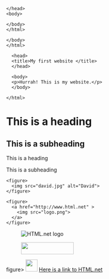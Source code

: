 <html>
<html>
	<head>
	<title>My first PHP page</title>

	</head>
	<body>

	</body>
	</html>
  <?php   

	echo date("r");

	?>

	</body>
	</html>
  <html>

	  <head>
	  <title>My first website </title>
	  </head>

	  <body>
	  <p>Hurrah! This is my website.</p>
	  </body>

	</html>
<h1>This is a heading</h1>
	<h2>This is a subheading</h2>
	This is a heading

This is a subheading

	<figure>
	  <img src="david.jpg" alt="David">
	</figure>
	
	<figure>
	  <a href="http://www.html.net" >
	    <img src="logo.png">
	  </a>
	</figure>
<figure>
	  <img src="logo.png" title="Learn HTML from HTML.net" alt="HTML.net logo">
	</figure>
	<figure>
	  <img src="logo.png" width="141px" height="32px">
	</figure>
	figure>
	  <img src="logo.png" width="32px" height="32px">
	</figure>
	<a href="http://www.html.net/">Here is a link to HTML.net</a>
